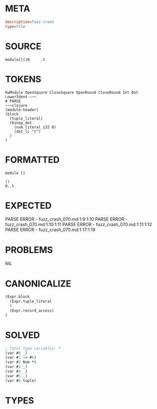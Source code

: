 # META
~~~ini
description=fuzz crash
type=file
~~~
# SOURCE
~~~roc
module[]()0     .t
~~~
# TOKENS
~~~text
KwModule OpenSquare CloseSquare OpenRound CloseRound Int Dot LowerIdent ~~~
# PARSE
~~~clojure
(module-header)
(block
  (tuple_literal)
  (binop_dot
    (num_literal_i32 0)
    (dot_lc "t")
  )
)
~~~
# FORMATTED
~~~roc
module []

()
0..t
~~~
# EXPECTED
PARSE ERROR - fuzz_crash_070.md:1:9:1:10
PARSE ERROR - fuzz_crash_070.md:1:10:1:11
PARSE ERROR - fuzz_crash_070.md:1:11:1:12
PARSE ERROR - fuzz_crash_070.md:1:17:1:19
# PROBLEMS
NIL
# CANONICALIZE
~~~clojure
(Expr.block
  (Expr.tuple_literal
  )
  (Expr.record_access)
)
~~~
# SOLVED
~~~clojure
; Total type variables: 7
(var #0 _)
(var #1 -> #6)
(var #2 Num *)
(var #3 _)
(var #4 _)
(var #5 _)
(var #6 tuple)
~~~
# TYPES
~~~roc
~~~
